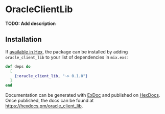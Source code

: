 # OracleClientLib

**TODO: Add description**

## Installation

If [available in Hex](https://hex.pm/docs/publish), the package can be installed
by adding `oracle_client_lib` to your list of dependencies in `mix.exs`:

```elixir
def deps do
  [
    {:oracle_client_lib, "~> 0.1.0"}
  ]
end
```

Documentation can be generated with [ExDoc](https://github.com/elixir-lang/ex_doc)
and published on [HexDocs](https://hexdocs.pm). Once published, the docs can
be found at <https://hexdocs.pm/oracle_client_lib>.

